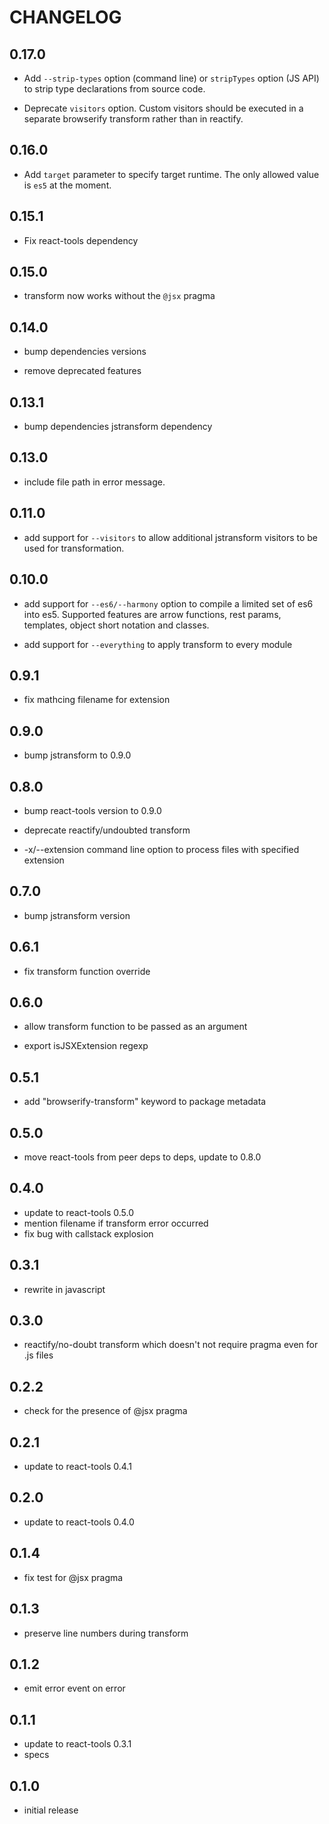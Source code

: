 # CHANGELOG

## 0.17.0

  * Add `--strip-types` option (command line) or `stripTypes` option (JS API) to
    strip type declarations from source code.

  * Deprecate `visitors` option. Custom visitors should be executed in a
    separate browserify transform rather than in reactify.

## 0.16.0

  * Add `target` parameter to specify target runtime. The only allowed value is
    `es5` at the moment.

## 0.15.1

  * Fix react-tools dependency

## 0.15.0

  * transform now works without the `@jsx` pragma

## 0.14.0

  * bump dependencies versions

  * remove deprecated features

## 0.13.1

  * bump dependencies jstransform dependency

## 0.13.0

  * include file path in error message.

## 0.11.0

  * add support for `--visitors` to allow additional jstransform visitors to be
    used for transformation.

## 0.10.0

  * add support for `--es6/--harmony` option to compile a limited set of es6
    into es5. Supported features are arrow functions, rest params, templates,
    object short notation and classes.

  * add support for `--everything` to apply transform to every module

## 0.9.1

  * fix mathcing filename for extension

## 0.9.0

  * bump jstransform to 0.9.0

## 0.8.0

  * bump react-tools version to 0.9.0

  * deprecate reactify/undoubted transform

  * -x/--extension command line option to process files with specified extension

## 0.7.0

  * bump jstransform version

## 0.6.1

  * fix transform function override

## 0.6.0

  * allow transform function to be passed as an argument

  * export isJSXExtension regexp

## 0.5.1

  * add "browserify-transform" keyword to package metadata

## 0.5.0

  * move react-tools from peer deps to deps, update to 0.8.0

## 0.4.0

  * update to react-tools 0.5.0
  * mention filename if transform error occurred
  * fix bug with callstack explosion

## 0.3.1

  * rewrite in javascript

## 0.3.0

  * reactify/no-doubt transform which doesn't not require pragma even for .js
    files

## 0.2.2

  * check for the presence of @jsx pragma

## 0.2.1

  * update to react-tools 0.4.1

## 0.2.0

  * update to react-tools 0.4.0

## 0.1.4

  * fix test for @jsx pragma

## 0.1.3

  * preserve line numbers during transform

## 0.1.2

  * emit error event on error

## 0.1.1

  * update to react-tools 0.3.1
  * specs

## 0.1.0

  * initial release
